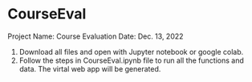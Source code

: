 # CourseEval

Project Name: Course Evaluation
Date: Dec. 13, 2022

1. Download all files and open with Jupyter notebook or google colab.
2. Follow the steps in CourseEval.ipynb file to run all the functions and data. The virtal web app will be generated.



